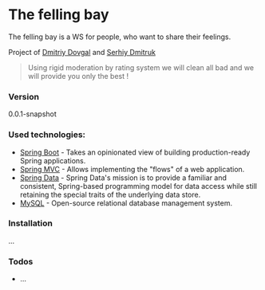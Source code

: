 # The felling bay

The felling bay is a WS for people, who want to share their feelings.

Project of [Dmitriy Dovgal] and [Serhiy Dmitruk]

> Using rigid moderation by rating system we will clean all bad and we will provide you only the best !

### Version
0.0.1-snapshot

### Used technologies:

* [Spring Boot] - Takes an opinionated view of building production-ready Spring applications.
* [Spring MVC] - Allows implementing the "flows" of a web application.
* [Spring Data] - Spring Data's mission is to provide a familiar and consistent, Spring-based programming model for data access while still retaining the special traits of the underlying data store. 
* [MySQL] - Open-source relational database management system.

### Installation

...

### Todos

 - ...


[//]: #


   [Dmitriy Dovgal]: <https://github.com/ddovgal>
   [Serhiy Dmitruk]: <#>
   [Spring Boot]: <http://projects.spring.io/spring-boot/>
   [Spring MVC]: <http://projects.spring.io/spring-framework/>
   [Spring Data]: <http://projects.spring.io/spring-data/>
   [MySQL]: <https://www.mysql.com/>